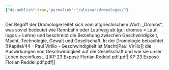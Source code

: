 ```yaml
---
{"dg-publish":true,"permalink":"/glossar/dromologie/"}
---
```

 

Der Begriff der Dromologie leitet sich vom altgriechischem Wort: „Dromos“, was soviel bedeutet wie Rennbahn oder Laufweg ab (gr.: dromos = Lauf, logos = Lehre) und beschreibt die Beziehung zwischen Geschwindigkeit, Macht, Technologie, Gewalt und Gesellschaft. In der Dromologie betrachtet [[Kapitel/44 - Paul Virilio - Geschwindigkeit ist Macht\|Paul Virilio]] die Auswirkungen von Geschwindigkeit auf die Gesellschaft und wie sie unser Leben beeinflusst.
[[IKP 23 Exposé Florian Reddel.pdf.pdf\|IKP 23 Exposé Florian Reddel.pdf.pdf]]